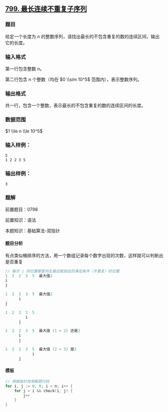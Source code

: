 ## [799\. 最长连续不重复子序列](https://www.acwing.com/problem/content/801/)

### 题目

给定一个长度为 $n$ 的整数序列，请找出最长的不包含重复的数的连续区间，输出它的长度。

### 输入格式

第一行包含整数 $n$。

第二行包含 $n$ 个整数（均在 $0 \\sim 10^5$ 范围内），表示整数序列。

### 输出格式

共一行，包含一个整数，表示最长的不包含重复的数的连续区间的长度。

### 数据范围

$1 \\le n \\le 10^5$

### 输入样例：

```
5
1 2 2 3 5
```

### 输出样例：

```
3
```

### 题解

前置题目：0798

前置知识：语法

本题知识：基础算法-双指针

#### 题目分析

有点类似桶排序的方法，用一个数组记录每个数字出现的次数，这样就可以判断出是否重复

```c
// 每次 j 的位置都是向左最远能到达的满足条件（不重复）的位置
1  2  2  3  5  最大值1
i
j

1  2  2  3  5  最大值2
      i
j

1  2  2  3  5
         i
      j

1  2  2  3  5  最大值 (1 < 2) 还是2
      i
      j 

1  2  2  3  5  最大值 (2 < 3) 是3
            i
	  j
```

#### 模板

```go
// 两根指针常用解题代码
for i, j := 0, 0; i < n; i++ {
	for j < i && check(i, j) {
		j++
	}
}
```

